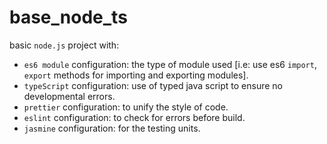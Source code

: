 # base_node_ts

basic `node.js` project with:

- `es6 module` configuration: the type of module used [i.e: use es6 `import`, `export` methods for importing and exporting modules].
- `typeScript` configuration: use of typed java script to ensure no developmental errors.
- `prettier` configuration: to unify the style of code.
- `eslint` configuration: to check for errors before build.
- `jasmine` configuration: for the testing units.
